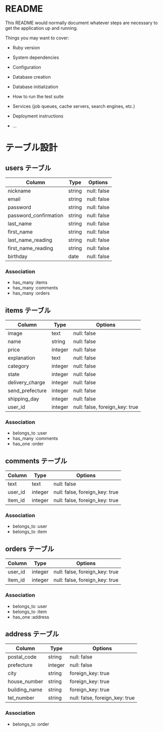 # README

This README would normally document whatever steps are necessary to get the
application up and running.

Things you may want to cover:

* Ruby version

* System dependencies

* Configuration

* Database creation

* Database initialization

* How to run the test suite

* Services (job queues, cache servers, search engines, etc.)

* Deployment instructions

* ...

# テーブル設計

## users テーブル

| Column                | Type    | Options     |
| --------------------- | ------- | ----------- |
| nickname              | string  | null: false |
| email                 | string  | null: false |
| password              | string  | null: false |
| password_confirmation | string  | null: false |
| last_name             | string  | null: false |
| first_name            | string  | null: false |
| last_name_reading     | string  | null: false |
| first_name_reading    | string  | null: false |
| birthday              | date    | null: false |

### Association

- has_many :items
- has_many :comments
- has_many :orders

## items テーブル

| Column          | Type    | Options                       |
| --------------- | ------- | ----------------------------- |
| image           | text    | null: false                   |
| name            | string  | null: false                   |
| price           | integer | null: false                   |
| explanation     | text    | null: false                   |
| category        | integer | null: false                   |
| state           | integer | null: false                   |
| delivery_charge | integer | null: false                   |
| send_prefecture | integer | null: false                   |
| shipping_day    | integer | null: false                   |
| user_id         | integer | null: false, foreign_key: true|

### Association

- belongs_to :user
- has_many :comments
- has_one :order

## comments テーブル

| Column  | Type    | Options                        |
| ------- | ------- | ------------------------------ |
| text    | text    | null: false                    |
| user_id | integer | null: false, foreign_key: true |
| item_id | integer | null: false, foreign_key: true |

### Association

- belongs_to :user
- belongs_to :item

## orders テーブル

| Column       | Type    | Options                        |
| ------------ | ------- | ------------------------------ |
| user_id      | integer | null: false, foreign_key: true |
| item_id      | integer | null: false, foreign_key: true |

### Association

- belongs_to :user
- belongs_to :item
- has_one :address

## address テーブル

| Column        | Type    | Options                        |
| ------------- | ------- | ------------------------------ |
| postal_code   | string  | null: false                    |
| prefecture    | integer | null: false                    |
| city          | string  |              foreign_key: true |
| house_number  | string  |              foreign_key: true |
| building_name | string  |              foreign_key: true |
| tel_number    | string  | null: false, foreign_key: true |

### Association

- belongs_to :order
